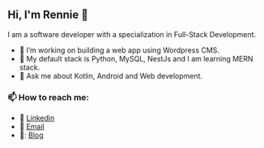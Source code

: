 ## Hi, I'm Rennie 👋

<!--
**Bakedbear/Bakedbear** is a ✨ _special_ ✨ repository because its `README.md` (this file) appears on your GitHub profile.
-->

I am a software developer with a specialization in Full-Stack Development.

- 🔭 I’m working on building a web app using Wordpress CMS. 
- 🌱 My default stack is Python, MySQL, NestJs and I am learning MERN stack.
- 💬 Ask me about Kotlin, Android and Web development. 

### 📫 How to reach me: 
* :necktie: [Linkedin](https://external.ink?to=/www.linkedin.com/in/renniekimutai/)
* :e-mail: [Email](mailto:renniekimutai1@gmail.io)
* 📝: [Blog](https://dev-rennie.hashnode.dev/)




